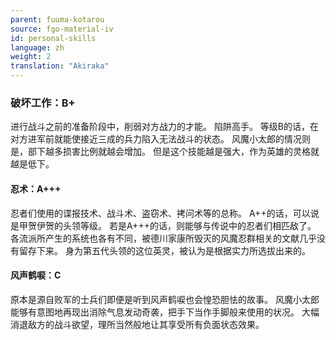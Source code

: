 ```yaml
---
parent: fuuma-kotarou
source: fgo-material-iv
id: personal-skills
language: zh
weight: 2
translation: "Akiraka"
---
```


### 破坏工作：B+

进行战斗之前的准备阶段中，削弱对方战力的才能。
陷阱高手。
等级B的话，在对方进军前就能使接近三成的兵力陷入无法战斗的状态。
风魔小太郎的情况则是，部下越多损害比例就越会增加。
但是这个技能越是强大，作为英雄的灵格就越是低下。

#### 忍术：A+++

忍者们使用的谍报技术、战斗术、盗窃术、拷问术等的总称。
A++的话，可以说是甲贺伊贺的头领等级。
若是A+++的话，则能够与传说中的忍者们相匹敌了。
各流派所产生的系统也各有不同，被德川家康所毁灭的风魔忍群相关的文献几乎没有留存下来。
身为第五代头领的这位英灵，被认为是根据实力所选拔出来的。

#### 风声鹤唳：C

原本是源自败军的士兵们即便是听到风声鹤唳也会惶恐胆怯的故事。
风魔小太郎能够有意图地再现出消除气息发动奇袭，把手下当作手脚般来使用的状况。
大幅消退敌方的战斗欲望，理所当然般地让其享受所有负面状态效果。
